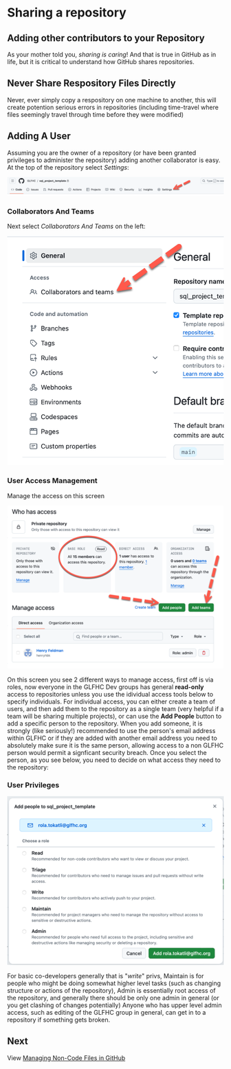 # Sharing a repository

## Adding other contributors to your Repository
As your mother told you, _sharing is caring_! And that is true in GitHub as in life, but it is critical
to understand how GitHub shares repositories.

## Never Share Respository Files Directly
Never, ever simply copy a respository on one machine to another, this will create potention serious errors
in repositories (including time-travel where files seemingly travel through time before they were modified)

## Adding A User
Assuming you are the owner of a repository (or have been granted privileges to administer the repository) adding another 
collaborator is easy. At the top of the repository select _Settings_:

![GitHub Settings](images/github_settings.png "GitHub Settings")

### Collaborators And Teams
Next select _Collaborators And Teams_ on the left:

![GitHub Collaborators](images/collaborator_link.png "GitHub Collaborators")

### User Access Management
Manage the access on this screen

![GitHub Acess Management](images/manage_access.png "Manage Collaborators")

On this screen you see 2 different ways to manage access, first off is via roles, now everyone in the GLFHC Dev groups has 
general **read-only** access to repositories unless you use the idividual access tools below to specify individuals.
For individual access, you can either create a team of users, and then add them to the repository as a single team (very helpful
if a team will be sharing multiple projects), or can use the **Add People** button to add a specific person to the repository.
When you add someone, it is strongly (like seriously!) recommended to use the person's email address within GLFHC or if they are 
added with another email address you need to absolutely make sure it is the same person, allowing access to a non GLFHC person
would permit a signficant security breach. Once you select the person, as you see below, you need to decide on what access
they need to the repository:

### User Privileges
![GitHub User Privileges](images/user_privs.png "GitHub User Privileges")

For basic co-developers generally that is "_write_" privs, Maintain is for people who might be doing somewhat higher level 
tasks (such as changing structure or actions of the repository), Admin is essentially root access of the repository, and generally
there should be only one admin in general (or you get clashing of changes potentially) Anyone who has upper level admin access,
such as editing of the GLFHC group in general, can get in to a repository if something gets broken.

## Next
View [Managing Non-Code Files in GitHub](noncode_files.md)
